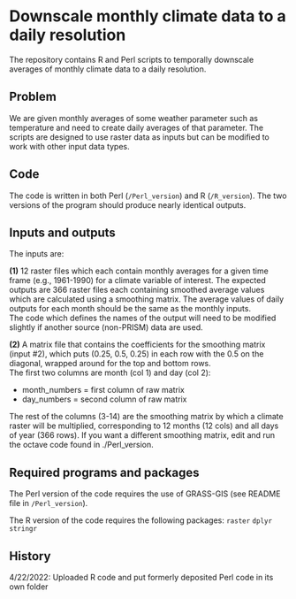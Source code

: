 # Downscale monthly climate data to a daily resolution

The repository contains R and Perl scripts to temporally downscale averages of monthly climate data to a daily resolution.

## Problem
We are given monthly averages of some weather parameter such as temperature and need to create daily averages of that parameter. The scripts are designed to use raster data as inputs but can be modified to work with other input data types.

## Code  
The code is written in both Perl (`/Perl_version`) and R (`/R_version`). The two versions of the program should produce nearly identical outputs.

## Inputs and outputs
The inputs are:  

**(1)** 12 raster files which each contain monthly averages for a given time frame (e.g., 1961-1990) for a climate variable of interest. The expected outputs are 366 raster files each containing smoothed average values which are calculated using a smoothing matrix. The average values of daily outputs for each month should be the same as the monthly inputs.  
The code which defines the names of the output will need to be modified slightly if another source (non-PRISM) data are used.  

**(2)** A matrix file that contains the coefficients for the smoothing matrix (input #2), which puts (0.25, 0.5, 0.25) in each row with the 0.5 on the diagonal, wrapped around for the top and bottom rows.   
The first two columns are month (col 1) and day (col 2):    
- month_numbers = first column of raw matrix  
- day_numbers = second column of raw matrix
  
The rest of the columns (3-14) are the smoothing matrix by which a climate raster will be multiplied, corresponding to 12 months (12 cols) and all days of year (366 rows). If you want a different smoothing matrix, edit and run the octave code found in ./Perl_version.

## Required programs and packages
The Perl version of the code requires the use of GRASS-GIS (see README file in `/Perl_version`).

The R version of the code requires the following packages:
`raster`
`dplyr`
`stringr`

## History
4/22/2022: Uploaded R code and put formerly deposited Perl code in its own folder